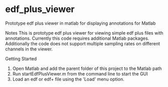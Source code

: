 # edf_plus_viewer
Prototype edf plus viewer in matlab for displaying annotations for Matlab

Notes
This is prototype edf plus viewer for viewing simple edf plus files with annotations. Currently this code requires additional Matlab packages. Additionally the code does not support multiple sampling rates on different channels in the viewer.

Getting Started
1) Open Matlab and add the parent folder of this project to the Matlab path
2) Run startEdfPlusViewer.m from the command line to start the GUI
3) Load an edf or edf+ file using the 'Load' menu option.
